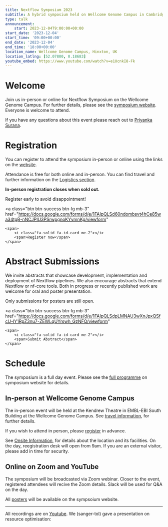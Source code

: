 ```yaml
---
title: Nextflow Symposium 2023
subtitle: A hybrid symposium held on Wellcome Genome Campus in Cambridge and online
type: talk
announcement:
    start: 2023-12-04T9:00:00+00:00
start_date: '2023-12-04'
start_time: '09:00+00:00'
end_date: '2023-12-04'
end_time: '18:00+00:00'
location_name: Wellcome Genome Campus, Hinxton, UK
location_latlng: [52.07800, 0.18683]
youtube_embed: https://www.youtube.com/watch?v=e1UcnkI8-Fk
---
```


# Welcome

Join us in-person or online for Nextflow Symposium on the Wellcome Genome Campus. For further details, please see the [symposium website](http://bit.ly/3PK8ag7). Everyone is welcome to attend.

If you have any questions about this event please reach out to [Priyanka Surana](mailto:ps22@sanger.ac.uk).

# Registration

You can register to attend the symposium in-person or online using the links on the [website](http://bit.ly/3PK8ag7).

Attendance is free for both online and in-person. You can find travel and further information on the [Logistics section](https://sites.google.com/ebi.ac.uk/nextflow2023/logistics).

**In-person registration closes when sold out.**

Register early to avoid disappointment!

<a
    class="btn btn-success btn-lg mb-3"
    href="https://docs.google.com/forms/d/e/1FAIpQLSd60ndombsvt4hCe85wa34tgB-nNCJPIU3PSrwpgnoKYvmnKg/viewform"
>
    <span>
        <i class="fa-solid fa-id-card me-2"></i>
        <span>Register now</span>
    </span>
</a>

# Abstract Submissions

We invite abstracts that showcase development, implementation and deployment of Nextflow pipelines. We also encourage abstracts that extend Nextflow or nf-core tools. Both in progress or recently published work are welcome for oral and poster presentation.

Only submissions for posters are still open.

<a
    class="btn btn-success btn-lg mb-3"
    href="https://docs.google.com/forms/d/e/1FAIpQLSdpLMNAU3wXnJpxQSfcU-lY1RpZ3nu7-ZEWLqUYrswh_GzNFQ/viewform"
>
    <span>
        <i class="fa-solid fa-id-card me-2"></i>
        <span>Submit Abstract</span>
    </span>
</a>

# Schedule

The symposium is a full day event. Please see the [full programme](https://sites.google.com/ebi.ac.uk/nextflow2023/programme) on symposium website for details.

## In-person at Wellcome Genome Campus

The in-person event will be held at the Kendrew Theatre in EMBL-EBI South Building at the Wellcome Genome Campus. See [travel information](https://sites.google.com/ebi.ac.uk/nextflow2023/logistics/travel-information), for further details.

If you wish to attend in person, please [register](https://docs.google.com/forms/d/e/1FAIpQLSd60ndombsvt4hCe85wa34tgB-nNCJPIU3PSrwpgnoKYvmnKg/viewform) in advance.

See [Onsite Information](https://sites.google.com/ebi.ac.uk/nextflow2023/logistics/onsite-information), for details about the location and its facilities. On the day, reegistration desk will open from 9am. If you are an external visitor, please add in time for security.

## Online on Zoom and YouTube

The symposium will be broadcasted via Zoom webinar. Closer to the event, registered attendees will recive the Zoom details. Slack will be used for Q&A on the day.

All [posters](https://sites.google.com/ebi.ac.uk/nextflow2023/posters) will be available on the sympsoium website.

---

All recordings are on [Youtube](https://www.youtube.com/playlist?list=PLo5QmrytFHLFLfHxHW9WiB8o5RRCmQdco).
We (sanger-tol) gave a presentation on resource optimisation:
